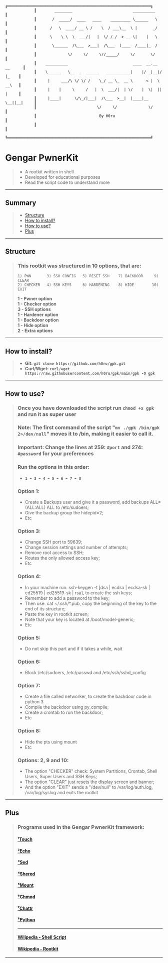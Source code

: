 ```
             ╔════════════════════════════════════════════════════════════════╗
             ║        ________                           __________           ║ 
             ║       /  _____/  ____   ____    _________ \______   \          ║ 
             ║      /   \  ____/ __ \ /    \  / ___\__  \ |       _/          ║ 
             ║      \    \_\  \  ___/|   |  \/ /_/  > __ \|    |   \          ║ 
             ║       \______  /\___  >___|  /\___  (____  /____|_  /          ║
             ║              \/     \/     \//_____/     \/       \/           ║
             ║    __________                             ____  __.__  __      ║
             ║    \______   \__  _  ______   ___________|    |/ _|__|/  |_    ║
             ║     |     ___/\ \/ \/ /    \_/ __ \_  __ \      < |  \   __\   ║
             ║     |    |     \     /   |  \  ___/|  | \/    |  \|  ||  |     ║
             ║     |____|      \/\_/|___|  /\___  >__|  |____|__ \__||__|     ║
             ║                           \/     \/              \/            ║
             ║                            By H0ru                             ║
             ║                                                                ║
             ╚════════════════════════════════════════════════════════════════╝
```
# Gengar PwnerKit
> * A rootkit written in shell
> * Developed for educational purposes
> * Read the script code to understand more
---

## Summary
> * [Structure](#structure)
> * [How to install?](#how-to-install)
> * [How to use?](#how-to-use)
> * [Plus](#plus)
---

## Structure
> ### This rootkit was structured in 10 options, that are:
> ```
> 1) PWN       3) SSH CONFIG   5) RESET SSH    7) BACKDOOR     9) CLEAR
> 2) CHECKER   4) SSH KEYS     6) HARDENING    8) HIDE        10) EXIT
> ```
> **1 - Pwner option**\
> **1 - Checker option**\
> **3 - SSH options**\
> **1 - Hardener option**\
> **1 - Backdoor option**\
> **1 - Hide option**\
> **2 - Extra options**
---

## How to install?
> - **Git: `git clone https://github.com/h0ru/gpk.git`**
> - **Curl/Wget: `curl/wget https://raw.githubusercontent.com/h0ru/gpk/main/gpk -O gpk `**
---

## How to use?
> ### Once you have downloaded the script run `chmod +x gpk` and run it as super user
> ### Note: **The first command of the script "`mv ./gpk /bin/gpk 2>/dev/null`" moves it to /bin, making it easier to call it.**
> ### Important: Change the lines at 259: `#port` and 274: `#password` for your preferences
> ### Run the options in this order:
> - **`1 ➠ 3 ➠ 4 ➠ 5 ➠ 6 ➠ 7 ➠ 8`**
> 
> ### Option 1: 
> - Create a Backups user and give it a password, add backups   ALL=(ALL:ALL) ALL to /etc/sudoers;
> - Give the backup group the hidepid=2;
> - Etc
>
> ### Option 3: 
> - Change SSH port to 59639;
> - Change session settings and number of attempts;
> - Remove root access to SSH; 
> - Routes the only allowed access key;
> - Etc
>
> ### Option 4:
> - In your machine run: ssh-keygen -t [dsa | ecdsa | ecdsa-sk | ed25519 | ed25519-sk | rsa], to create the ssh keys;
> - Remember to add a password to the key;
> - Then use: cat ~/.ssh/*.pub, copy the beginning of the key to the end of its structure;
> - Paste the key in rootkit screen;
> - Note that your key is located at /boot/model-generic;
> - Etc
>
> ### Option 5:
> - Do not skip this part and if it takes a while, wait
>
> ### Option 6:
> - Block /etc/sudoers, /etc/passwd and /etc/ssh/sshd_config
>
> ### Option 7:
> - Create a file called networker, to create the backdoor code in python 3
> - Compile the backdoor using py_compile;
> - Create a crontab to run the backdoor;
> - Etc
>
> ### Option 8:
> - Hide the pts using mount
> - Etc
>
> ### Options: 2, 9 and 10:
> - The option "CHECKER" check: System Partitions, Crontab, Shell Users, Super Users and SSH Keys;
> - The option "CLEAR" just resets the display screen and banner;
> - And the option "EXIT" sends a "/dev/null" to /var/log/auth.log, /var/log/syslog and exits the rootkit
---

## Plus
> ### Programs used in the Gengar PwnerKit framework:
> #### [¹Touch](https://linux.die.net/man/1/touch)
> #### [²Echo](https://linux.die.net/man/1/echo)
> #### [³Sed](https://linux.die.net/man/1/sed)
> #### [⁴Shered](https://linux.die.net/man/1/shred)
> #### [⁵Mount](https://linux.die.net/man/8/mount)
> #### [⁶Chmod](https://linux.die.net/man/1/chmod)
> #### [⁷Chattr](https://linux.die.net/man/1/chattr)
> #### [⁸Python](https://linux.die.net/man/1/python)
> ---
> #### [Wilipedia - Shell Script](https://en.wikipedia.org/wiki/Shell_script)
> #### [Wikipedia - Rootkit](https://en.wikipedia.org/wiki/Rootkit)
---

